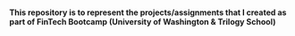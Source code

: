#### This repository is to represent the projects/assignments that I created as part of FinTech Bootcamp (University of Washington & Trilogy School)
